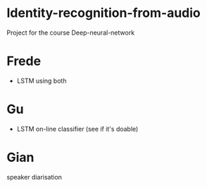 # Identity-recognition-from-audio
Project for the course Deep-neural-network 

# Frede

- LSTM using both

# Gu 

- LSTM on-line classifier (see if it's doable)

# Gian



speaker diarisation

